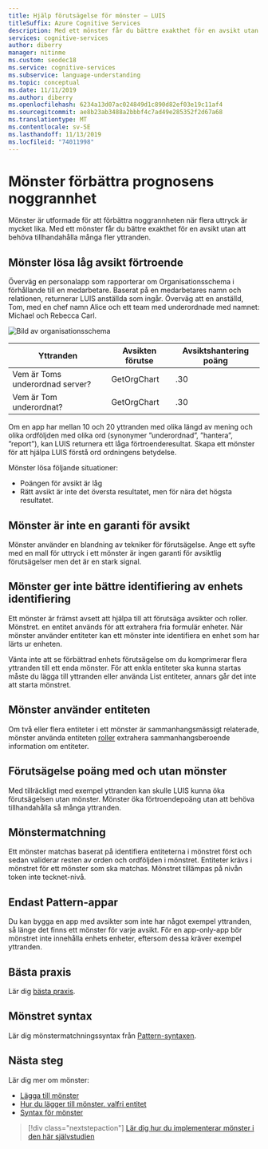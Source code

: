 ```yaml
---
title: Hjälp förutsägelse för mönster – LUIS
titleSuffix: Azure Cognitive Services
description: Med ett mönster får du bättre exakthet för en avsikt utan att behöva tillhandahålla många fler yttranden.
services: cognitive-services
author: diberry
manager: nitinme
ms.custom: seodec18
ms.service: cognitive-services
ms.subservice: language-understanding
ms.topic: conceptual
ms.date: 11/11/2019
ms.author: diberry
ms.openlocfilehash: 6234a13d07ac024849d1c890d82ef03e19c11af4
ms.sourcegitcommit: ae8b23ab3488a2bbbf4c7ad49e285352f2d67a68
ms.translationtype: MT
ms.contentlocale: sv-SE
ms.lasthandoff: 11/13/2019
ms.locfileid: "74011998"
---
```

# <a name="patterns-improve-prediction-accuracy"></a>Mönster förbättra prognosens noggrannhet
Mönster är utformade för att förbättra noggrannheten när flera uttryck är mycket lika.  Med ett mönster får du bättre exakthet för en avsikt utan att behöva tillhandahålla många fler yttranden. 

## <a name="patterns-solve-low-intent-confidence"></a>Mönster lösa låg avsikt förtroende
Överväg en personalapp som rapporterar om Organisationsschema i förhållande till en medarbetare. Baserat på en medarbetares namn och relationen, returnerar LUIS anställda som ingår. Överväg att en anställd, Tom, med en chef namn Alice och ett team med underordnade med namnet: Michael och Rebecca Carl.

![Bild av organisationsschema](./media/luis-concept-patterns/org-chart.png)

|Yttranden|Avsikten förutse|Avsiktshantering poäng|
|--|--|--|
|Vem är Toms underordnad server?|GetOrgChart|.30|
|Vem är Tom underordnat?|GetOrgChart|.30|

Om en app har mellan 10 och 20 yttranden med olika längd av mening och olika ordföljden med olika ord (synonymer ”underordnad”, ”hantera”, ”report”), kan LUIS returnera ett låga förtroenderesultat. Skapa ett mönster för att hjälpa LUIS förstå ord ordningens betydelse. 

Mönster lösa följande situationer: 

* Poängen för avsikt är låg
* Rätt avsikt är inte det översta resultatet, men för nära det högsta resultatet. 

## <a name="patterns-are-not-a-guarantee-of-intent"></a>Mönster är inte en garanti för avsikt
Mönster använder en blandning av tekniker för förutsägelse. Ange ett syfte med en mall för uttryck i ett mönster är ingen garanti för avsiktlig förutsägelser men det är en stark signal. 

<a name="patterns-do-not-improve-entity-detection"/></a>

## <a name="patterns-do-not-improve-machine-learned-entity-detection"></a>Mönster ger inte bättre identifiering av enhets identifiering

Ett mönster är främst avsett att hjälpa till att förutsäga avsikter och roller. Mönstret. en entitet används för att extrahera fria formulär enheter. När mönster använder entiteter kan ett mönster inte identifiera en enhet som har lärts ur enheten.  

Vänta inte att se förbättrad enhets förutsägelse om du komprimerar flera yttranden till ett enda mönster. För att enkla entiteter ska kunna startas måste du lägga till yttranden eller använda List entiteter, annars går det inte att starta mönstret.

## <a name="patterns-use-entity-roles"></a>Mönster använder entiteten
Om två eller flera entiteter i ett mönster är sammanhangsmässigt relaterade, mönster använda entiteten [roller](luis-concept-roles.md) extrahera sammanhangsberoende information om entiteter.  

## <a name="prediction-scores-with-and-without-patterns"></a>Förutsägelse poäng med och utan mönster
Med tillräckligt med exempel yttranden kan skulle LUIS kunna öka förutsägelsen utan mönster. Mönster öka förtroendepoäng utan att behöva tillhandahålla så många yttranden.  

## <a name="pattern-matching"></a>Mönstermatchning
Ett mönster matchas baserat på identifiera entiteterna i mönstret först och sedan validerar resten av orden och ordföljden i mönstret. Entiteter krävs i mönstret för ett mönster som ska matchas. Mönstret tillämpas på nivån token inte tecknet-nivå. 

## <a name="pattern-only-apps"></a>Endast Pattern-appar
Du kan bygga en app med avsikter som inte har något exempel yttranden, så länge det finns ett mönster för varje avsikt. För en app-only-app bör mönstret inte innehålla enhets enheter, eftersom dessa kräver exempel yttranden. 

## <a name="best-practices"></a>Bästa praxis
Lär dig [bästa praxis](luis-concept-best-practices.md).

## <a name="pattern-syntax"></a>Mönstret syntax

Lär dig mönstermatchningssyntax från [Pattern-syntaxen](reference-pattern-syntax.md). 

## <a name="next-steps"></a>Nästa steg

Lär dig mer om mönster:

* [Lägga till mönster](luis-how-to-model-intent-pattern.md)
* [Hur du lägger till mönster. valfri entitet](luis-how-to-add-entities.md##add-a-patternany-entity)
* [Syntax för mönster](reference-pattern-syntax.md)

> [!div class="nextstepaction"]
> [Lär dig hur du implementerar mönster i den här självstudien](luis-tutorial-pattern.md)
